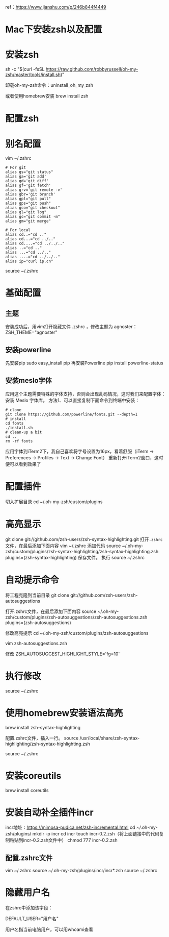 ref：https://www.jianshu.com/p/246b844f4449

# Mac下安装zsh以及配置

# 安装zsh
sh -c "$(curl -fsSL https://raw.github.com/robbyrussell/oh-my-zsh/master/tools/install.sh)"

卸载oh-my-zsh命令：uninstall_oh_my_zsh

或者使用homebrew安装
brew install zsh



# 配置zsh

# 别名配置
vim ~/.zshrc
```
# For git
alias gs="git status"
alias ga='git add'
alias gd='git diff'
alias gf='git fetch'
alias grv='git remote -v'
alias gbr='git branch'
alias gpl="git pull"
alias gps="git push"
alias gco="git checkout"
alias gl="git log"
alias gc="git commit -m"
alias gm="git merge"

# For local
alias cd..="cd .."
alias cd...="cd ../.."
alias cd....="cd ../../.."
alias ..="cd .."
alias ...="cd ../.."
alias ....="cd ../../.."
alias ip="curl ip.cn"
```
source ~/.zshrc

# 基础配置
## 主题
安装成功后，用vim打开隐藏文件 .zshrc ，修改主题为 agnoster：
ZSH_THEME="agnoster"

## 安装powerline
先安装pip
sudo easy_install pip
再安装Powerline
pip install powerline-status

## 安装meslo字体
应用这个主题需要特殊的字体支持，否则会出现乱码情况，这时我们来配置字体：
安装 Meslo 字体库。
方法1、可以直接复制下面命令到终端中安装：
```
# clone
git clone https://github.com/powerline/fonts.git --depth=1
# install
cd fonts
./install.sh
# clean-up a bit
cd ..
rm -rf fonts
```
应用字体到iTerm2下，我自己喜欢将字号设置为16px，看着舒服（iTerm -> Preferences -> Profiles -> Text -> Change Font）
重新打开iTerm2窗口，这时便可以看到效果了

# 配置插件
切入扩展目录
cd ~/.oh-my-zsh/custom/plugins

# 高亮显示
git clone git://github.com/zsh-users/zsh-syntax-highlighting.git
打开`.zshrc`文件，在最后添加下面内容
vim  ~/.zshrc
添加代码
source ~/.oh-my-zsh/custom/plugins/zsh-syntax-highlighting/zsh-syntax-highlighting.zsh
plugins=(zsh-syntax-highlighting)
保存文件。
执行
source ~/.zshrc

# 自动提示命令
将工程克隆到当前目录
git clone git://github.com/zsh-users/zsh-autosuggestions

打开.zshrc文件，在最后添加下面内容
source ~/.oh-my-zsh/custom/plugins/zsh-autosuggestions/zsh-autosuggestions.zsh
plugins=(zsh-autosuggestions)

修改高亮提示
cd ~/.oh-my-zsh/custom/plugins/zsh-autosuggestions

vim zsh-autosuggestions.zsh 

修改 ZSH_AUTOSUGGEST_HIGHLIGHT_STYLE='fg=10' 

# 执行修改
source ~/.zshrc


# 使用homebrew安装语法高亮
brew install zsh-syntax-highlighting

配置.zshrc文件，插入一行。
source /usr/local/share/zsh-syntax-highlighting/zsh-syntax-highlighting.zsh

source ~/.zshrc


# 安装coreutils
brew install coreutils

# 安装自动补全插件incr
incr地址：https://mimosa-pudica.net/zsh-incremental.html
cd ~/.oh-my-zsh/plugins/
mkdir -p incr
cd incr
touch incr-0.2.zsh（将上面链接中的代码复制粘贴到incr-0.2.zsh文件中）
chmod 777 incr-0.2.zsh

## 配置.zshrc文件
 vim ~/.zshrc
 source ~/.oh-my-zsh/plugins/incr/incr*.zsh
 source ~/.zshrc 
 
# 隐藏用户名
在zshrc中添加该字段：

DEFAULT_USER="用户名"

用户名指当前电脑用户，可以用whoami查看





